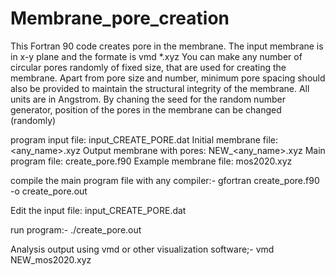 # Membrane_pore_creation
This Fortran 90 code creates pore in the membrane.
The input membrane is in x-y plane and the formate is vmd *.xyz
You can make any number of circular pores randomly of fixed size, that are used for creating the membrane.
Apart from pore size and number, minimum pore spacing should also be provided to maintain the structural integrity of the membrane.
All units are in Angstrom.
By chaning the seed for the random number generator, position of the pores in the membrane can be changed (randomly)

program input file: input_CREATE_PORE.dat
Initial membrane file:  <any_name>.xyz
Output membrane with pores: NEW_<any_name>.xyz
Main program file: create_pore.f90
Example membrane file: mos2020.xyz

compile the main program file with any compiler:-
gfortran create_pore.f90 -o create_pore.out

Edit the input file: input_CREATE_PORE.dat

run program:-
./create_pore.out

Analysis output using vmd or other visualization software;-
vmd NEW_mos2020.xyz
